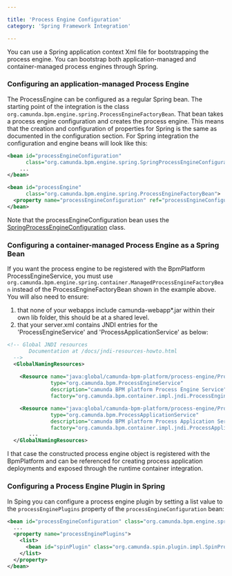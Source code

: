 ```yaml
---

title: 'Process Engine Configuration'
category: 'Spring Framework Integration'

---
```


You can use a Spring application context Xml file for bootstrapping the process engine. You can bootstrap both application-managed and container-managed process engines through Spring.

### Configuring an application-managed Process Engine

The ProcessEngine can be configured as a regular Spring bean. The starting point of the integration is the class `org.camunda.bpm.engine.spring.ProcessEngineFactoryBean`. That bean takes a process engine configuration and creates the process engine. This means that the creation and configuration of properties for Spring is the same as documented in the configuration section. For Spring integration the configuration and engine beans will look like this:

```xml
<bean id="processEngineConfiguration"
      class="org.camunda.bpm.engine.spring.SpringProcessEngineConfiguration">
    ...
</bean>

<bean id="processEngine"
      class="org.camunda.bpm.engine.spring.ProcessEngineFactoryBean">
  <property name="processEngineConfiguration" ref="processEngineConfiguration" />
</bean>
```


Note that the processEngineConfiguration bean uses the <a href="ref:/reference/javadoc/?org/camunda/bpm/engine/spring/SpringProcessEngineConfiguration.html">SpringProcessEngineConfiguration</a> class.

### Configuring a container-managed Process Engine as a Spring Bean

If you want the process engine to be registered with the BpmPlatform ProcessEngineService, you must use `org.camunda.bpm.engine.spring.container.ManagedProcessEngineFactoryBean` instead of the ProcessEngineFactoryBean shown in the example above. You will also need to ensure:
1) that none of your webapps include camunda-webapp\*.jar within their own lib folder, this should be at a shared level.
2) that your server.xml contains JNDI entries for the 'ProcessEngineService' and 'ProcessApplicationService' as below:

```xml
<!-- Global JNDI resources
       Documentation at /docs/jndi-resources-howto.html
  -->
  <GlobalNamingResources>
    
    <Resource name="java:global/camunda-bpm-platform/process-engine/ProcessEngineService!org.camunda.bpm.ProcessEngineService" auth="Container"
              type="org.camunda.bpm.ProcessEngineService"
              description="camunda BPM platform Process Engine Service"
              factory="org.camunda.bpm.container.impl.jndi.ProcessEngineServiceObjectFactory" />

    <Resource name="java:global/camunda-bpm-platform/process-engine/ProcessApplicationService!org.camunda.bpm.ProcessApplicationService" auth="Container"
              type="org.camunda.bpm.ProcessApplicationService"
              description="camunda BPM platform Process Application Service"
              factory="org.camunda.bpm.container.impl.jndi.ProcessApplicationServiceObjectFactory" />
       ...
  </GlobalNamingResources>
```

I that case the constructed process engine object is registered with the BpmPlatform and can be referenced for creating process application deployments and exposed through the runtime container integration.

### Configuring a Process Engine Plugin in Spring

In Sping you can configure a process engine plugin by setting a list value to the
`processEnginePlugins` property of the `processEngineConfiguration` bean:

```xml
<bean id="processEngineConfiguration" class="org.camunda.bpm.engine.spring.SpringProcessEngineConfiguration">
  ...
  <property name="processEnginePlugins">
    <list>
      <bean id="spinPlugin" class="org.camunda.spin.plugin.impl.SpinProcessEnginePlugin" />
    </list>
  </property>
</bean>
```

